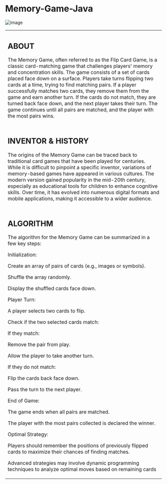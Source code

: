 # Memory-Game-Java
![image](https://github.com/user-attachments/assets/f3921cad-5626-475f-b90e-6324d24257b7)

<table>
  <tr>
    <td>
      <h2>ABOUT</h2>
      <p>The Memory Game, often referred to as the Flip Card Game, is a classic card-matching game that challenges players' memory and concentration skills. The game consists of a set of cards placed face down on a surface. Players take turns flipping two cards at a time, trying to find matching pairs. If a player successfully matches two cards, they remove them from the game and earn another turn. If the cards do not match, they are turned back face down, and the next player takes their turn. The game continues until all pairs are matched, and the player with the most pairs wins.</p>
    </td>
     </tr>
 <tr>
  <td>
   <h2>INVENTOR & HISTORY</h2>
   <p>The origins of the Memory Game can be traced back to traditional card games that have been played for centuries. While it is difficult to pinpoint a specific inventor, variations of memory-based games have appeared in various cultures. The modern version gained popularity in the mid-20th century, especially as educational tools for children to enhance cognitive skills. Over time, it has evolved into numerous digital formats and mobile applications, making it accessible to a wider audience.</p>
  </td>
 </tr>
 <tr>
  <td>
   <h2>ALGORITHM</h2>
   <p>The algorithm for the Memory Game can be summarized in a few key steps:

Initialization:

Create an array of pairs of cards (e.g., images or symbols).

Shuffle the array randomly.

Display the shuffled cards face down.

Player Turn:

A player selects two cards to flip.

Check if the two selected cards match:

If they match:

Remove the pair from play.

Allow the player to take another turn.

If they do not match:

Flip the cards back face down.

Pass the turn to the next player.

End of Game:

The game ends when all pairs are matched.

The player with the most pairs collected is declared the winner.

Optimal Strategy:

Players should remember the positions of previously flipped cards to maximize their chances of finding matches.

Advanced strategies may involve dynamic programming techniques to analyze optimal moves based on remaining cards</p>
  </td>
 </tr>
</table>



